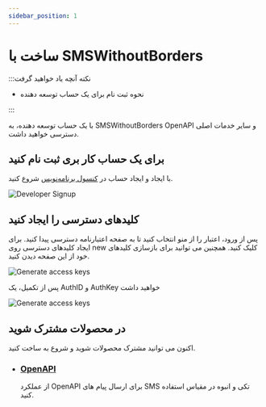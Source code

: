 ```yaml
---
sidebar_position: 1
---
```


# ساخت با SMSWithoutBorders

:::نکته آنچه یاد خواهید گرفت

- نحوه ثبت نام برای یک حساب توسعه دهنده

:::

با یک حساب توسعه دهنده، به SMSWithoutBorders OpenAPI و سایر خدمات اصلی دسترسی خواهید داشت.

## برای یک حساب کار بری ثبت نام کنید

با ایجاد و ایجاد حساب در [کنسول برنامه‌نویس](https://developers.smswithoutborders.com) شروع کنید.

![Developer Signup](/img/dev_signup.png)

## کلیدهای دسترسی را ایجاد کنید

پس از ورود، اعتبار را از منو انتخاب کنید تا به صفحه اعتبارنامه دسترسی پیدا کنید. برای ایجاد کلیدهای دسترسی روی new کلیک کنید. همچنین می توانید برای بازسازی کلیدهای خود از این صفحه دیدن کنید.

![Generate access keys](/img/dev_creds.png)

پس از تکمیل، یک AuthID و AuthKey خواهید داشت

![Generate access keys](/img/dev_creds_generated.png)

## در محصولات مشترک شوید

اکنون می توانید مشترک محصولات شوید و شروع به ساخت کنید.

- ### [OpenAPI](https://smswithoutborders-openapi.readthedocs.io/en/latest/)
  از عملکرد OpenAPI برای ارسال پیام های SMS تکی و انبوه در مقیاس استفاده کنید.
